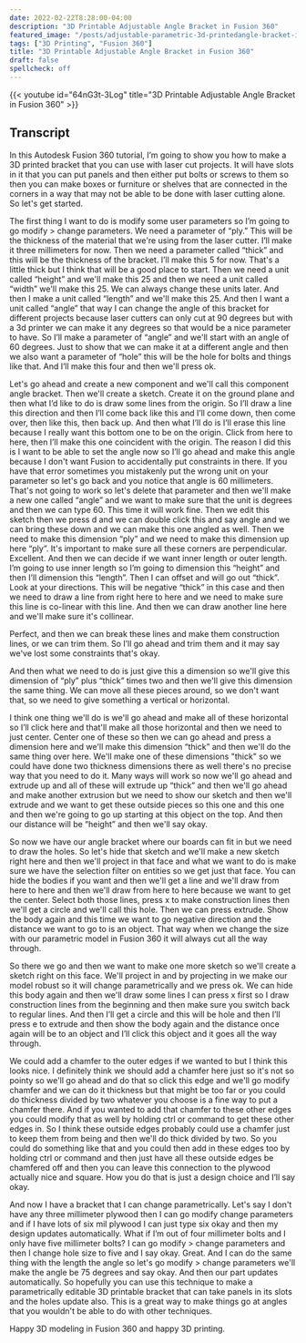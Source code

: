 ```yaml
---
date: 2022-02-22T8:28:00-04:00
description: "3D Printable Adjustable Angle Bracket in Fusion 360"
featured_image: "/posts/adjustable-parametric-3d-printedangle-bracket-in-fusion-360/3d print adjustable plywood bracket title.jpg"
tags: ["3D Printing", "Fusion 360"]
title: "3D Printable Adjustable Angle Bracket in Fusion 360"
draft: false
spellcheck: off
---
```


{{< youtube id="64nG3t-3Log" title="3D Printable Adjustable Angle Bracket in Fusion 360" >}}

## Transcript

In this Autodesk Fusion 360 tutorial, I’m going to show you how to make a 3D printed bracket that you can use with laser cut projects. It will have slots in it that you can put panels and then either put bolts or screws to them so then you can make boxes or furniture or shelves that are connected in the corners in a way that may not be able to be done with laser cutting alone. So let's get started.

The first thing I want to do is modify some user parameters so I’m going to go modify > change parameters. We need a parameter of “ply.” This will be the thickness of the material that we're using from the laser cutter. I’ll make it three millimeters for now. Then we need a parameter called “thick” and this will be the thickness of the bracket. I’ll make this 5 for now. That's a little thick but I think that will be a good place to start. Then we need a unit called “height” and we'll make this 25 and then we need a unit called “width” we'll make this 25. We can always change these units later. And then I make a unit called “length” and we'll make this 25. And then I want a unit called “angle” that way I can change the angle of this bracket for different projects because laser cutters can only cut at 90 degrees but with a 3d printer we can make it any degrees so that would be a nice parameter to have. So I’ll make a parameter of “angle” and we'll start with an angle of 60 degrees. Just to show that we can make it at a different angle and then we also want a parameter of “hole” this will be the hole for bolts and things like that. And I’ll make this four and then we'll press ok.

Let's go ahead and create a new component and we'll call this component angle bracket. Then we'll create a sketch. Create it on the ground plane and then what I’d like to do is draw some lines from the origin. So I’ll draw a line this direction and then I’ll come back like this and I’ll come down, then come over, then like this, then back up. And then what I’ll do is I’ll erase this line because I really want this bottom one to be on the origin. Click from here to here, then I’ll make this one coincident with the origin. The reason I did this is I want to be able to set the angle now so I’ll go ahead and make this angle because I don't want Fusion to accidentally put constraints in there. If you have that error sometimes you mistakenly put the wrong unit on your parameter so let's go back and you notice that angle is 60 millimeters. That's not going to work so let's delete that parameter and then we'll make a new one called “angle” and we want to make sure that the unit is degrees and then we can type 60. This time it will work fine. Then we edit this sketch then we press d and we can double click this and say angle and we can bring these down and we can make this one angled as well. Then we need to make this dimension “ply” and we need to make this dimension up here “ply”. It's important to make sure all these corners are perpendicular. Excellent. And then we can decide if we want inner length or outer length. I’m going to use inner length so I’m going to dimension this “height” and then I’ll dimension this “length”. Then I can offset and will go out “thick”. Look at your directions. This will be negative “thick” in this case and then we need to draw a line from right here to here and we need to make sure this line is co-linear with this line. And then we can draw another line here and we'll make sure it's collinear.

Perfect, and then we can break these lines and make them construction lines, or we can trim them. So I’ll go ahead and trim them and it may say we've lost some constraints that's okay.

And then what we need to do is just give this a dimension so we'll give this dimension of “ply” plus “thick” times two and then we'll give this dimension the same thing. We can move all these pieces around, so we don't want that, so we need to give something a vertical or horizontal.

I think one thing we'll do is we'll go ahead and make all of these horizontal so I’ll click here and that'll make all those horizontal and then we need to just center. Center one of these so then we can go ahead and press a dimension here and we'll make this dimension “thick” and then we'll do the same thing over here. We'll make one of these dimensions "thick" so we could have done two thickness dimensions there as well there's no precise way that you need to do it. Many ways will work so now we'll go ahead and extrude up and all of these will extrude up “thick” and then we'll go ahead and make another extrusion but we need to show our sketch and then we'll extrude and we want to get these outside pieces so this one and this one and then we're going to go up starting at this object on the top. And then our distance will be “height” and then we'll say okay.

So now we have our angle bracket where our boards can fit in but we need to draw the holes. So let's hide that sketch and we'll make a new sketch right here and then we'll project in that face and what we want to do is make sure we have the selection filter on entities so we get just that face. You can hide the bodies if you want and then we'll get a line and we'll draw from here to here and then we'll draw from here to here because we want to get the center. Select both those lines, press x to make construction lines then we'll get a circle and we'll call this hole. Then we can press extrude. Show the body again and this time we want to go negative direction and the distance we want to go to is an object. That way when we change the size with our parametric model in Fusion 360 it will always cut all the way through.

So there we go and then we want to make one more sketch so we'll create a sketch right on this face. We'll project in and by projecting in we make our model robust so it will change parametrically and we press ok. We can hide this body again and then we'll draw some lines I can press x first so I draw construction lines from the beginning and then make sure you switch back to regular lines. And then I’ll get a circle and this will be hole and then I’ll press e to extrude and then show the body again and the distance once again will be to an object and I’ll click this object and it goes all the way through.

We could add a chamfer to the outer edges if we wanted to but I think this looks nice. I definitely think we should add a chamfer here just so it's not so pointy so we'll go ahead and do that so click this edge and we'll go modify chamfer and we can do it thickness but that might be too far or you could do thickness divided by two whatever you choose is a fine way to put a chamfer there. And if you wanted to add that chamfer to these other edges you could modify that as well by holding ctrl or command to get these other edges in. So I think these outside edges probably could use a chamfer just to keep them from being and then we'll do thick divided by two. So you could do something like that and you could then add in these edges too by holding ctrl or command and then just have all these outside edges be chamfered off and then you can leave this connection to the plywood actually nice and square. How you do that is just a design choice and I’ll say okay.

And now I have a bracket that I can change parametrically. Let's say I don't have any three millimeter plywood then I can go modify change parameters and if I have lots of six mil plywood I can just type six okay and then my design updates automatically. What if I’m out of four millimeter bolts and I only have five millimeter bolts? I can go modify > change parameters and then I change hole size to five and I say okay. Great. And I can do the same thing with the length the angle so let's go modify > change parameters we'll make the angle be 75 degrees and say okay. And then our part updates automatically. So hopefully you can use this technique to make a parametrically editable 3D printable bracket that can take panels in its slots and the holes update also. This is a great way to make things go at angles that you wouldn't be able to do with other techniques.

Happy 3D modeling in Fusion 360 and happy 3D printing.
